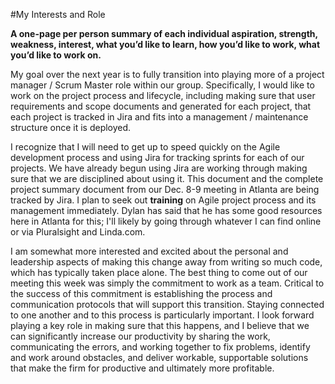 #My Interests and Role

**A one-page per person summary of each individual aspiration, strength, weakness, interest, what you’d like to learn, how you’d like to work, what you’d like to work on.**

My goal over the next year is to fully transition into playing more of a project manager / Scrum Master role within our group. Specifically, I would like to work on the project process and lifecycle, including making sure that user requirements and scope documents and generated for each project, that each project is tracked in Jira and fits into a management / maintenance structure once it is deployed. 

I recognize that I will need to get up to speed quickly on the Agile development process and using Jira for tracking sprints for each of our projects. We have already begun using Jira are working through making sure that we are disciplined about using it. This document and the complete project summary document from our Dec. 8-9 meeting in Atlanta are being tracked by Jira. I plan to seek out **training** on Agile project process and its management immediately. Dylan has said that he has some good resources here in Atlanta for this; I'll likely by going through whatever I can find online or via Pluralsight and Linda.com. 

I am somewhat more interested and excited about the personal and leadership aspects of making this change away from writing so much code, which has typically taken place alone. The best thing to come out of our meeting this week was simply the commitment to work as a team. Critical to the success of this commitment is establishing the process and communication protocols that will support this transition. Staying connected to one another and to this process is particularly important. I look forward playing a key role in making sure that this happens, and I believe that we can significantly increase our productivity by sharing the work, communicating the errors, and working together to fix problems, identify and work around obstacles, and deliver workable, supportable solutions that make the firm for productive and ultimately more profitable.